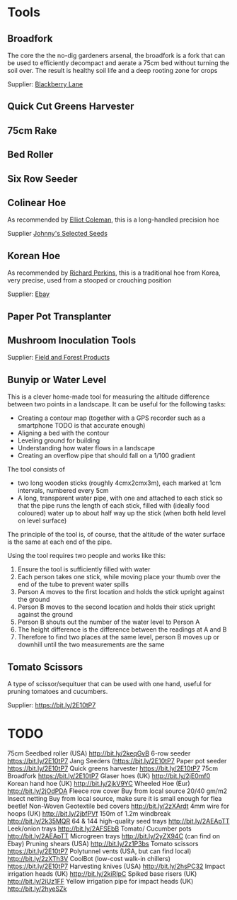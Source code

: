 # Tools

## Broadfork

The core the the no-dig gardeners arsenal, the broadfork is a fork that can be used to efficiently decompact and aerate a 75cm bed without turning the soil over. The result is healthy soil life and a deep rooting zone for crops

Supplier: [Blackberry Lane](http://www.blackberrylane.co.uk/broadfork.html)

## Quick Cut Greens Harvester

## 75cm Rake

## Bed Roller

## Six Row Seeder

## Colinear Hoe

As recommended by [Elliot Coleman](People.md#elliot-coleman), this is a long-handled precision hoe

Supplier [Johnny's Selected Seeds](https://www.johnnyseeds.com/tools-supplies/long-handled-tools/hoes/collinear-hoes/)

## Korean Hoe

As recommended by [Richard Perkins](People.md#richard-perkins), this is a traditional hoe from Korea, very precise, used from a stooped or crouching position

Supplier: [Ebay](https://www.ebay.co.uk/p/Hoe-Ho-mi-Korean-Traditional-Garden-Digger-Tool-Horticultur-Agriculture-Farming/13025790850?iid=382628571003&chn=ps&norover=1&mkevt=1&mkrid=710-134428-41853-0&mkcid=2&itemid=382628571003&targetid=594652171640&device=c&mktype=pla&googleloc=9045230&poi=&campaignid=1700604133&mkgroupid=68042089162&rlsatarget=aud-692261385591:pla-594652171640&abcId=1140496&merchantid=6995734&gclid=Cj0KCQjwqs3rBRCdARIsADe1pfQh1cU-CmeuD_Av47WgNumLFzDvzGvud-BebNyPnbcDX4yfTAzbP9saAge1EALw_wcB)

## Paper Pot Transplanter

## Mushroom Inoculation Tools

Supplier: [Field and Forest Products](https://www.fieldforest.net/Cultivation-Tools/products/6/)

## Bunyip or Water Level

This is a clever home-made tool for measuring the altitude difference between two points in a landscape. It can be useful for the following tasks:

- Creating a contour map (together with a GPS recorder such as a smartphone TODO is that accurate enough)
- Aligning a bed with the contour
- Leveling ground for building
- Understanding how water flows in a landscape
- Creating an overflow pipe that should fall on a 1/100 gradient

The tool consists of 

- two long wooden sticks (roughly 4cmx2cmx3m), each marked at 1cm intervals, numbered every 5cm
- A long, transparent water pipe, with one and attached to each stick so that the pipe runs the length of each stick, filled with (ideally food coloured) water up to about half way up the stick (when both held level on level surface)

The principle of the tool is, of course, that the altitude of the water surface is the same at each end of the pipe.

Using the tool requires two people and works like this:

1. Ensure the tool is sufficiently filled with water
1. Each person takes one stick, while moving place your thumb over the end of the tube to prevent water spills
1. Person A moves to the first location and holds the stick upright against the ground
1. Person B moves to the second location and holds their stick upright against the ground
1. Person B shouts out the number of the water level to Person A
1. The height difference is the difference between the readings at A and B
1. Therefore to find two places at the same level, person B moves up or downhill until the two measurements are the same

## Tomato Scissors

A type of scissor/sequituer that can be used with one hand, useful for pruning tomatoes and cucumbers.

Supplier:  https://bit.ly/2E10tP7

# TODO

75cm Seedbed roller (USA) http://bit.ly/2keqGvB
6-row seeder https://bit.ly/2E10tP7
Jang Seeders (https://bit.ly/2E10tP7
Paper pot seeder https://bit.ly/2E10tP7
Quick greens harvester https://bit.ly/2E10tP7
75cm Broadfork https://bit.ly/2E10tP7
Glaser hoes (UK) http://bit.ly/2jE0mf0
Korean hand hoe (UK) http://bit.ly/2jkV9YC
Wheeled Hoe (Eur) http://bit.ly/2jOdPDA
Fleece row cover  Buy from local source 20/40 gm/m2
Insect netting Buy from local source, make sure it is small enough for flea beetle!
Non-Woven Geotextile bed covers http://bit.ly/2zXArdt
4mm wire for hoops (UK) http://bit.ly/2jbfPVf
150m of 1.2m windbreak http://bit.ly/2k35MQR
64 & 144 high-quality seed trays http://bit.ly/2AEApTT
Leek/onion trays http://bit.ly/2AFSEbB
Tomato/ Cucumber pots http://bit.ly/2AEApTT
Microgreen trays http://bit.ly/2yZX94C (can find on Ebay)
Pruning shears (USA) http://bit.ly/2z1P3bs
Tomato scissors https://bit.ly/2E10tP7
Polytunnel vents (USA, but can find local) http://bit.ly/2zXTh3V
CoolBot (low-cost walk-in chillers) https://bit.ly/2E10tP7
Harvesting knives (USA) http://bit.ly/2hsPC32
Impact irrigation heads (UK) http://bit.ly/2kiRIpC
Spiked base risers (UK) http://bit.ly/2iUz1FF
Yellow irrigation pipe for impact heads (UK) http://bit.ly/2hyeSZk